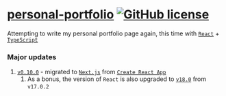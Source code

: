 # [personal-portfolio](https://htbkoo.github.io/personal-portfolio/) [![GitHub license](https://img.shields.io/badge/license-MIT-blue.svg)](https://github.com/htbkoo/personal-portfolio/blob/master/LICENSE.md)

Attempting to write my personal portfolio page again, this time with [`React`](https://github.com/facebook/react) + [`TypeScript`](https://github.com/Microsoft/TypeScript/)

### Major updates
1. [`v0.10.0`](https://github.com/htbkoo/personal-portfolio/releases/tag/v0.10.0) - migrated to [`Next.js`](https://nextjs.org/) from [`Create React App`](https://create-react-app.dev/)
   1. As a bonus, the version of `React` is also upgraded to [`v18.0`](https://reactjs.org/blog/2022/03/29/react-v18.html) from `v17.0.2`
